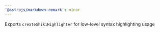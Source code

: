 ```yaml
---
'@astrojs/markdown-remark': minor
---
```


Exports `createShikiHighlighter` for low-level syntax highlighting usage
